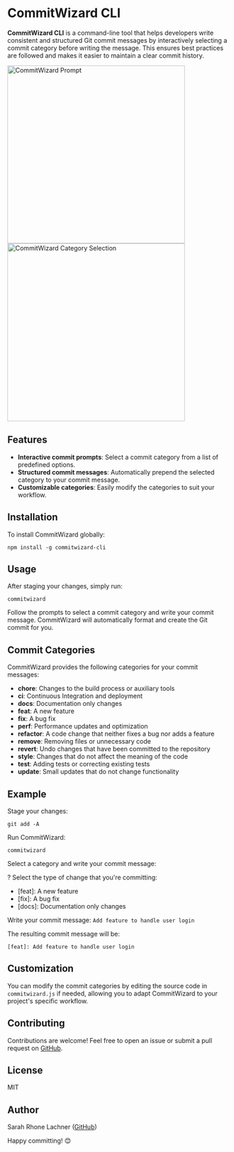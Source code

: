 # CommitWizard CLI

**CommitWizard CLI** is a command-line tool that helps developers write consistent and structured Git commit messages by interactively selecting a commit category before writing the message. This ensures best practices are followed and makes it easier to maintain a clear commit history.

<img src="./assets/commitwizard_prompt.png" alt="CommitWizard Prompt" width="400"/>

<img src="./assets/commitwizard_category_selection.png" alt="CommitWizard Category Selection" width="400"/>

## Features

* **Interactive commit prompts**: Select a commit category from a list of predefined options.
* **Structured commit messages**: Automatically prepend the selected category to your commit message.
* **Customizable categories**: Easily modify the categories to suit your workflow.

## Installation

To install CommitWizard globally:

`npm install -g commitwizard-cli`

## Usage

After staging your changes, simply run:

`commitwizard`

Follow the prompts to select a commit category and write your commit message. CommitWizard will automatically format and create the Git commit for you.

## Commit Categories

CommitWizard provides the following categories for your commit messages:

* **chore**: Changes to the build process or auxiliary tools
* **ci**: Continuous Integration and deployment
* **docs**: Documentation only changes
* **feat**: A new feature
* **fix**: A bug fix
* **perf**: Performance updates and optimization
* **refactor**: A code change that neither fixes a bug nor adds a feature
* **remove**: Removing files or unnecessary code
* **revert**: Undo changes that have been committed to the repository
* **style**: Changes that do not affect the meaning of the code
* **test**: Adding tests or correcting existing tests
* **update**: Small updates that do not change functionality

## Example

Stage your changes:

`git add -A`

Run CommitWizard:

`commitwizard`

Select a category and write your commit message:

? Select the type of change that you're committing:

* [feat]: A new feature
* [fix]: A bug fix
* [docs]: Documentation only changes

Write your commit message: `Add feature to handle user login`

The resulting commit message will be:

`[feat]: Add feature to handle user login`

## Customization

You can modify the commit categories by editing the source code in `commitwizard.js` if needed, allowing you to adapt CommitWizard to your project's specific workflow.

## Contributing

Contributions are welcome! Feel free to open an issue or submit a pull request on [GitHub](https://github.com/RhoneLachner).

## License

MIT

## Author

Sarah Rhone Lachner ([GitHub](https://github.com/RhoneLachner))

Happy committing! 😊
